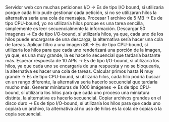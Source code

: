 Servidor web con muchas peticiones I/O -> Es de tipo I/O bound, sí utilizaria porque cada hilo pude gestionar cada petición, si no se utilizaran hilos la alternativa sería una cola de mensajes.
Procesar 1 archivo de 5 MB -> Es de tipo CPU-bound, yo no utilizaría hilos porque es una tarea sencilla, simplemente es leer secuencialmente la información.
Descargar 50 imagenes -> Es de tipo I/O-bound, sí utilizaría hilos, ya que, cada uno de los hilos puede encargarse de una descarga, la alternativa sería hacer una cola de tareas.
Aplicar filtro a una imagen 8K -> Es de tipo CPU-bound, sí utilizaría los hilos para que cada uno renderizará una porción de la imagen, ya que, es una muy grande, la es hacerlo secuencial que tardaría bastante más. 
Esperar respuesta de 10 APIs -> Es de tipo I/O-bound, sí utilizaria los hilos, ya que cada uno se encargaría de una respuesta y no se bloquearía, la alternativa es hacer una cola de tareas.
Calcular primos hasta N muy grande -> Es de tipo CPU-bound, sí utilizaría hilos, cada hilo podría buscar en un rango diferente, la alternativa sería hacerlo secuencial que tardaría mucho más.
Generar miniaturas de 1000 imágenes -> Es de tipo CPU-bound, sí utilizaria los hilos para que cada uno proceso una miniatura distinta, la alternativa es hacerlo secuencial.
Copiar archivos grandes en el disco duro -> Es de tipo I/O-bound, sí utilizaría los hilos para que cada uno copiará un archivo, la alternativa al no uso de hilos es la cola de copias o la copia secuencial.